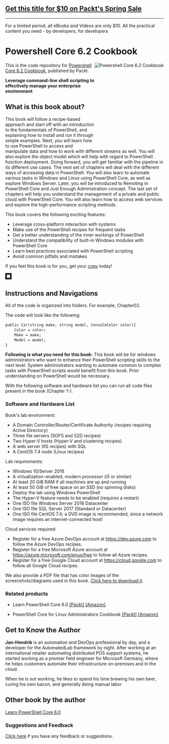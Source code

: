 ## [Get this title for $10 on Packt's Spring Sale](https://www.packt.com/B12352?utm_source=github&utm_medium=packt-github-repo&utm_campaign=spring_10_dollar_2022)
-----
For a limited period, all eBooks and Videos are only $10. All the practical content you need \- by developers, for developers

# Powershell Core 6.2 Cookbook

<a href="https://www.packtpub.com/networking-and-servers/powershell-core-62-cookbook?utm_source=github&utm_medium=repository&utm_campaign=9781789803303 "><img src="https://dz13w8afd47il.cloudfront.net/sites/default/files/imagecache/ppv4_main_book_cover/B12352.png" alt="Powershell Core 6.2 Cookbook" height="256px" align="right"></a>

This is the code repository for [Powershell Core 6.2 Cookbook](https://www.packtpub.com/networking-and-servers/powershell-core-62-cookbook?utm_source=github&utm_medium=repository&utm_campaign=9781789803303), published by Packt.

**Leverage command-line shell scripting to effectively manage your enterprise environment**

## What is this book about?
This book will follow a recipe-based approach and start off with an introduction to the fundamentals of PowerShell, and explaining how to install and run it through simple examples. Next, you will learn how to use PowerShell to access and manipulate data and how to work with different streams as well. You will also explore the object model which will help with regard to PowerShell function deployment. Going forward, you will get familiar with the pipeline in its different use cases. The next set of chapters will deal with the different ways of accessing data in PowerShell. You will also learn to automate various tasks in Windows and Linux using PowerShell Core, as well as explore Windows Server. Later, you will be introduced to Remoting in PowerShell Core and Just Enough Administration concept. The last set of chapters will help you understand the management of a private and public cloud with PowerShell Core. You will also learn how to access web services and explore the high-performance scripting methods.

This book covers the following exciting features:
* Leverage cross-platform interaction with systems 
* Make use of the PowerShell recipes for frequent tasks 
* Get a better understanding of the inner workings of PowerShell 
* Understand the compatibility of built-in Windows modules with PowerShell Core 
* Learn best practices associated with PowerShell scripting 
* Avoid common pitfalls and mistakes 

If you feel this book is for you, get your [copy](https://www.amazon.com/dp/1789803306) today!

<a href="https://www.packtpub.com/?utm_source=github&utm_medium=banner&utm_campaign=GitHubBanner"><img src="https://raw.githubusercontent.com/PacktPublishing/GitHub/master/GitHub.png" 
alt="https://www.packtpub.com/" border="5" /></a>

## Instructions and Navigations
All of the code is organized into folders. For example, Chapter02.

The code will look like the following:
```
public Car(string make, string model, ConsoleColor color){
    Color = color;
    Make = make;
    Model = model;
}
```

**Following is what you need for this book:**
This book will be for windows administrators who want to enhance their PowerShell scripting skills to the next level. System administrators wanting to automate common to complex tasks with PowerShell scripts would benefit from this book. Prior understanding on PowerShell would be necessary.

With the following software and hardware list you can run all code files present in the book (Chapter 1-).
### Software and Hardware List

Book's lab environment:
* A Domain Controller/Router/Certificate Authority (recipes requiring Active Directory)
* Three file servers (SOFS and S2D recipes)
* Two Hyper-V hosts (Hyper-V and clustering recipes)
* A web server (IIS recipes) with SQL
* A CentOS 7.4 node (Linux recipes)

Lab requirements:
* Windows 10/Server 2016
* A virtualization-enabled, modern processor (i5 or similar)
* At least 20 GiB RAM if all machines are up and running
* At least 50 GiB of free space on an SSD (no spinning disks)
* Deploy the lab using Windows PowerShell
* The Hyper-V feature needs to be enabled (requires a restart)
* One ISO file Windows Server 2016 Datacenter
* One ISO file SQL Server 2017 (Standard or Datacenter)
* One ISO file CentOS 7.4; a DVD image is recommended, since a network image requires an internet-connected host!

Cloud services required:
* Register for a free Azure DevOps account at https://dev.azure.com to follow the Azure DevOps recipes.
* Register for a free Microsoft Azure account at https://azure.microsoft.com/enus/free to follow all Azure recipes.
* Register for a free Google Cloud account at https://cloud.google.com to follow all Google Cloud recipes.
 
We also provide a PDF file that has color images of the screenshots/diagrams used in this book. [Click here to download it](https://www.packtpub.com/sites/default/files/downloads/9781789803303_ColorImages.pdf).
 
### Related products
* Learn PowerShell Core 6.0 [[Packt]](https://www.packtpub.com/networking-and-servers/learn-powershell-core-60?utm_source=github&utm_medium=repository&utm_campaign=9781788838986) [[Amazon]](https://www.amazon.com/dp/178883898X)

* PowerShell Core for Linux Administrators Cookbook [[Packt]](https://www.packtpub.com/networking-and-servers/powershell-core-linux-administrators-cookbook?utm_source=github&utm_medium=repository&utm_campaign=9781789137231) [[Amazon]](https://www.amazon.com/dp/1789137233)

## Get to Know the Author
**Jan-Hendrik**
is an automation and DevOps professional by day, and a developer for the AutomatedLab framework by night. After working at an international retailer automating distributed POS support systems, he started working as a premier field engineer for Microsoft Germany, where he helps customers automate their infrastructure on-premises and in the cloud.

When he is not working, he likes to spend his time brewing his own beer, curing his own bacon, and generally doing manual labor.

## Other book by the author
[Learn PowerShell Core 6.0](https://www.packtpub.com/networking-and-servers/learn-powershell-core-60?utm_source=github&utm_medium=repository&utm_campaign=9781788838986)

### Suggestions and Feedback
[Click here](https://docs.google.com/forms/d/e/1FAIpQLSdy7dATC6QmEL81FIUuymZ0Wy9vH1jHkvpY57OiMeKGqib_Ow/viewform) if you have any feedback or suggestions.


